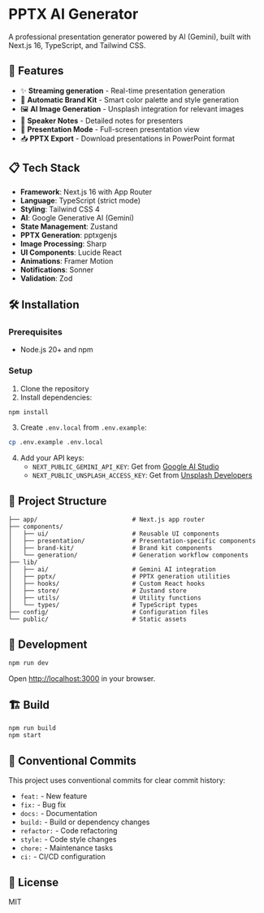 # PPTX AI Generator

A professional presentation generator powered by AI (Gemini), built with Next.js 16, TypeScript, and Tailwind CSS.

## 🚀 Features

- ✨ **Streaming generation** - Real-time presentation generation
- 🎨 **Automatic Brand Kit** - Smart color palette and style generation
- 🖼️ **AI Image Generation** - Unsplash integration for relevant images
- 📝 **Speaker Notes** - Detailed notes for presenters
- 🎥 **Presentation Mode** - Full-screen presentation view
- 📥 **PPTX Export** - Download presentations in PowerPoint format

## 📋 Tech Stack

- **Framework**: Next.js 16 with App Router
- **Language**: TypeScript (strict mode)
- **Styling**: Tailwind CSS 4
- **AI**: Google Generative AI (Gemini)
- **State Management**: Zustand
- **PPTX Generation**: pptxgenjs
- **Image Processing**: Sharp
- **UI Components**: Lucide React
- **Animations**: Framer Motion
- **Notifications**: Sonner
- **Validation**: Zod

## 🛠️ Installation

### Prerequisites

- Node.js 20+ and npm

### Setup

1. Clone the repository
2. Install dependencies:
```bash
npm install
```

3. Create `.env.local` from `.env.example`:
```bash
cp .env.example .env.local
```

4. Add your API keys:
   - `NEXT_PUBLIC_GEMINI_API_KEY`: Get from [Google AI Studio](https://makersuite.google.com/app/apikey)
   - `NEXT_PUBLIC_UNSPLASH_ACCESS_KEY`: Get from [Unsplash Developers](https://unsplash.com/developers)

## 📁 Project Structure

```
├── app/                          # Next.js app router
├── components/
│   ├── ui/                       # Reusable UI components
│   ├── presentation/             # Presentation-specific components
│   ├── brand-kit/                # Brand kit components
│   └── generation/               # Generation workflow components
├── lib/
│   ├── ai/                       # Gemini AI integration
│   ├── pptx/                     # PPTX generation utilities
│   ├── hooks/                    # Custom React hooks
│   ├── store/                    # Zustand store
│   ├── utils/                    # Utility functions
│   └── types/                    # TypeScript types
├── config/                       # Configuration files
└── public/                       # Static assets
```

## 🚀 Development

```bash
npm run dev
```

Open [http://localhost:3000](http://localhost:3000) in your browser.

## 🏗️ Build

```bash
npm run build
npm start
```

## 📝 Conventional Commits

This project uses conventional commits for clear commit history:

- `feat:` - New feature
- `fix:` - Bug fix
- `docs:` - Documentation
- `build:` - Build or dependency changes
- `refactor:` - Code refactoring
- `style:` - Code style changes
- `chore:` - Maintenance tasks
- `ci:` - CI/CD configuration

## 📄 License

MIT
